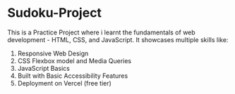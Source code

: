 # Sudoku-Project
This is a Practice Project where i learnt the fundamentals of web development - HTML, CSS, and JavaScript. 
It showcases multiple skills like:
1. Responsive Web Design
2. CSS Flexbox model and Media Queries
3. JavaScript Basics
4. Built with Basic Accessibility Features
5. Deployment on Vercel (free tier)

